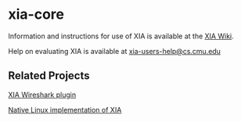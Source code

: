 xia-core
========

Information and instructions for use of XIA is available at the
[XIA Wiki](https://github.com/XIA-Project/xia-core/wiki).

Help on evaluating XIA is available at <xia-users-help@cs.cmu.edu>

Related Projects
----------------
[XIA Wireshark plugin](https://github.com/cjdoucette/wireshark-xia)

[Native Linux implementation of XIA](https://github.com/AltraMayor/XIA-for-Linux)
